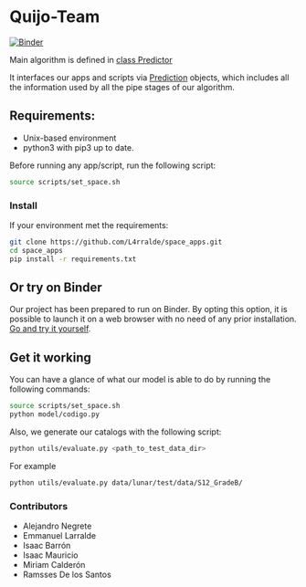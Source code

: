 # Quijo-Team

[![Binder](https://mybinder.org/badge_logo.svg)](https://mybinder.org/v2/gh/L4rralde/space_apps/HEAD)

Main algorithm is defined in [class Predictor](https://github.com/L4rralde/space_apps/blob/3470bc01d3bb0343ff75cc123294fa93587a7ab4/model/codigo.py#L139)

It interfaces our apps and scripts via [Prediction](https://github.com/L4rralde/space_apps/blob/3470bc01d3bb0343ff75cc123294fa93587a7ab4/model/codigo.py#L109C7-L109C17) objects, which includes all the information used by all the pipe stages of our algorithm.

## Requirements:
- Unix-based environment
- python3 with pip3 up to date.


Before running any app/script, run the following script:

```sh
source scripts/set_space.sh
```

### Install

If your environment met the requirements:

```sh
git clone https://github.com/L4rralde/space_apps.git
cd space_apps
pip install -r requirements.txt
```

## Or try on Binder

Our project has been prepared to run on Binder. By opting this option, it is possible to launch it on a web browser with no need of any prior installation. [Go and try it yourself](https://mybinder.org/v2/gh/L4rralde/space_apps/HEAD).


## Get it working

You can have a glance of what our model is able to do by running the following commands:

```sh
source scripts/set_space.sh 
python model/codigo.py 
```

Also, we generate our catalogs with the following script:

```sh
python utils/evaluate.py <path_to_test_data_dir>
```

For example

```sh
python utils/evaluate.py data/lunar/test/data/S12_GradeB/
```

### Contributors
- Alejandro Negrete
- Emmanuel Larralde
- Isaac Barrón
- Isaac Mauricio
- Miriam Calderón
- Ramsses De los Santos
